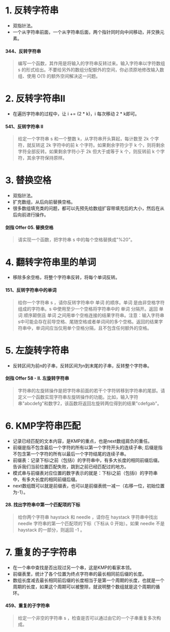 # 1. 反转字符串
 - 双指针法。  
- 一个从字符串前面，一个从字符串后面，两个指针同时向中间移动，并交换元素。

#### 344、反转字符串
> 编写一个函数，其作用是将输入的字符串反转过来。输入字符串以字符数组 s 的形式给出。不要给另外的数组分配额外的空间，你必须原地修改输入数组、使用 O(1) 的额外空间解决这一问题。


# 2. 反转字符串II
- 在遍历字符串的过程中，让 i += (2 * k)，i 每次移动 2 * k即可。

#### 541、反转字符串 II
> 给定一个字符串 s 和一个整数 k，从字符串开头算起，每计数至 2k 个字符，就反转这 2k 字符中的前 k 个字符。如果剩余字符少于 k 个，则将剩余字符全部反转。如果剩余字符小于 2k 但大于或等于 k 个，则反转前 k 个字符，其余字符保持原样。


# 3. 替换空格
- 双指针法。  
- 扩充数组，从后向前替换空格。  
- 很多数组填充类的问题，都可以先预先给数组扩容带填充后的大小，然后在从后向前进行操作。

#### 剑指 Offer 05. 替换空格
> 请实现一个函数，把字符串 s 中的每个空格替换成"%20"。


# 4. 翻转字符串里的单词
- 移除多余空格，将整个字符串反转，将每个单词反转。  

#### 151、反转字符串中的单词
> 给你一个字符串 s ，请你反转字符串中 单词 的顺序。单词 是由非空格字符组成的字符串。s 中使用至少一个空格将字符串中的 单词 分隔开。返回 单词 顺序颠倒且 单词 之间用单个空格连接的结果字符串。注意：输入字符串 s中可能会存在前导空格、尾随空格或者单词间的多个空格。返回的结果字符串中，单词间应当仅用单个空格分隔，且不包含任何额外的空格。


# 5. 左旋转字符串
- 反转区间为前n的子串，反转区间为n到末尾的子串，反转整个字符串。

#### 剑指 Offer 58 - II. 左旋转字符串
> 字符串的左旋转操作是把字符串前面的若干个字符转移到字符串的尾部。请定义一个函数实现字符串左旋转操作的功能。比如，输入字符串"abcdefg"和数字2，该函数将返回左旋转两位得到的结果"cdefgab"。


# 6. KMP字符串匹配
- 记录已经匹配的文本内容，是KMP的重点，也是next数组肩负的重任。  
- 前缀是指不包含最后一个字符的所有以第一个字符开头的连续子串; 后缀是指不包含第一个字符的所有以最后一个字符结尾的连续子串。  
- 前缀表：记录下标i之前（包括i）的字符串中，有多大长度的相同前缀后缀。告诉我们当前位置匹配失败，跳到之前已经匹配过的地方。  
- 模式串与前缀表对应位置的数字表示的就是：下标i之前（包括i）的字符串中，有多大长度的相同前缀后缀。  
- next数组既可以就是前缀表，也可以是前缀表统一减一（右移一位，初始位置为-1）。

#### 28. 找出字符串中第一个匹配项的下标
> 给你两个字符串 haystack 和 needle ，请你在 haystack 字符串中找出 needle 字符串的第一个匹配项的下标（下标从 0 开始）。如果 needle 不是 haystack 的一部分，则返回  -1 。


# 7. 重复的子字符串
- 在一个串中查找是否出现过另一个串，这是KMP的看家本领。  
- 前缀表里，统计了各个位置为终点字符串的最长相同前后缀的长度。  
- 数组长度减去最长相同前后缀的长度相当于是第一个周期的长度，也就是一个周期的长度，如果这个周期可以被整除，就说明整个数组就是这个周期的循环。

#### 459、重复的子字符串
> 给定一个非空的字符串 s ，检查是否可以通过由它的一个子串重复多次构成。


